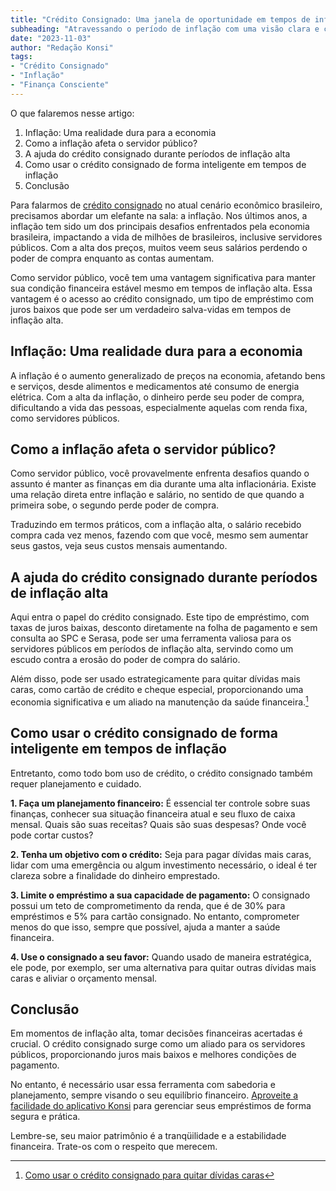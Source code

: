 ```yaml
---
title: "Crédito Consignado: Uma janela de oportunidade em tempos de inflação alta"
subheading: "Atravessando o período de inflação com uma visão clara e consciente. Saiba como o crédito consignado pode ser uma ferramenta valiosa."
date: "2023-11-03"
author: "Redação Konsi"
tags:
- "Crédito Consignado"
- "Inflação"
- "Finança Consciente"
---
```


O que falaremos nesse artigo:

1. Inflação: Uma realidade dura para a economia
2. Como a inflação afeta o servidor público?
3. A ajuda do crédito consignado durante períodos de inflação alta
4. Como usar o crédito consignado de forma inteligente em tempos de inflação
5. Conclusão

Para falarmos de [crédito consignado](https://www.konsi.com.br/postagens/por-que-o-crdito-consignado-a-melhor-escolha-para-servidores-pblicos.md) no atual cenário econômico brasileiro, precisamos abordar um elefante na sala: a inflação. Nos últimos anos, a inflação tem sido um dos principais desafios enfrentados pela economia brasileira, impactando a vida de milhões de brasileiros, inclusive servidores públicos. Com a alta dos preços, muitos veem seus salários perdendo o poder de compra enquanto as contas aumentam.

Como servidor público, você tem uma vantagem significativa para manter sua condição financeira estável mesmo em tempos de inflação alta. Essa vantagem é o acesso ao crédito consignado, um tipo de empréstimo com juros baixos que pode ser um verdadeiro salva-vidas em tempos de inflação alta.

## Inflação: Uma realidade dura para a economia

A inflação é o aumento generalizado de preços na economia, afetando bens e serviços, desde alimentos e medicamentos até consumo de energia elétrica. Com a alta da inflação, o dinheiro perde seu poder de compra, dificultando a vida das pessoas, especialmente aquelas com renda fixa, como servidores públicos.

## Como a inflação afeta o servidor público?

Como servidor público, você provavelmente enfrenta desafios quando o assunto é manter as finanças em dia durante uma alta inflacionária. Existe uma relação direta entre inflação e salário, no sentido de que quando a primeira sobe, o segundo perde poder de compra.

Traduzindo em termos práticos, com a inflação alta, o salário recebido compra cada vez menos, fazendo com que você, mesmo sem aumentar seus gastos, veja seus custos mensais aumentando.

## A ajuda do crédito consignado durante períodos de inflação alta

Aqui entra o papel do crédito consignado. Este tipo de empréstimo, com taxas de juros baixas, desconto diretamente na folha de pagamento e sem consulta ao SPC e Serasa, pode ser uma ferramenta valiosa para os servidores públicos em períodos de inflação alta, servindo como um escudo contra a erosão do poder de compra do salário.

Além disso, pode ser usado estrategicamente para quitar dívidas mais caras, como cartão de crédito e cheque especial, proporcionando uma economia significativa e um aliado na manutenção da saúde financeira.[^1^]

[^1^]: [Como usar o crédito consignado para quitar dívidas caras](https://www.konsi.com.br/postagens/como-usar-o-crdito-consignado-para-quitar-dvidas-caras.md)

## Como usar o crédito consignado de forma inteligente em tempos de inflação

Entretanto, como todo bom uso de crédito, o crédito consignado também requer planejamento e cuidado.

**1. Faça um planejamento financeiro:** É essencial ter controle sobre suas finanças, conhecer sua situação financeira atual e seu fluxo de caixa mensal. Quais são suas receitas? Quais são suas despesas? Onde você pode cortar custos?

**2. Tenha um objetivo com o crédito:** Seja para pagar dívidas mais caras, lidar com uma emergência ou algum investimento necessário, o ideal é ter clareza sobre a finalidade do dinheiro emprestado.

**3. Limite o empréstimo a sua capacidade de pagamento:** O consignado possui um teto de comprometimento da renda, que é de 30% para empréstimos e 5% para cartão consignado. No entanto, comprometer menos do que isso, sempre que possível, ajuda a manter a saúde financeira.

**4. Use o consignado a seu favor:** Quando usado de maneira estratégica, ele pode, por exemplo, ser uma alternativa para quitar outras dívidas mais caras e aliviar o orçamento mensal.

## Conclusão

Em momentos de inflação alta, tomar decisões financeiras acertadas é crucial. O crédito consignado surge como um aliado para os servidores públicos, proporcionando juros mais baixos e melhores condições de pagamento.

No entanto, é necessário usar essa ferramenta com sabedoria e planejamento, sempre visando o seu equilíbrio financeiro. [Aproveite a facilidade do aplicativo Konsi](https://www.konsi.com.br/download-do-aplicativo-konsi) para gerenciar seus empréstimos de forma segura e prática.

Lembre-se, seu maior patrimônio é a tranqüilidade e a estabilidade financeira. Trate-os com o respeito que merecem.